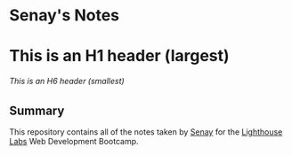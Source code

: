 # Senay's Notes
# This is an H1 header (largest)
###### This is an H6 header (smallest)
## Summary 

This repository contains all of the notes taken by [Senay](https://github.com/Senayson) for the [Lighthouse Labs](https://www.lighthouselabs.ca) Web Development Bootcamp.